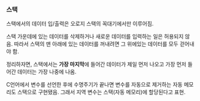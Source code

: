 ### 스택

스택에서의 데이터 입/출력은 오로지 스택의 꼭대기에서만 이루어짐.

스택 가운데에 있는 데이터를 삭제하거나 새로운 데이터를 입력하는 일은 허용되지 않음. 따라서 스택의 맨 아래에 있는 데이터를 꺼내려면 그 위에있는 데이터를 모두 걷어내야 함.

정리하자면, 스택에서는 <b>가장 마지막</b>에 들어간 데이터가 제일 먼저 나오고 가장 먼저 들어간 데이터는 가장 나중에 나옴.

C언어에서 변수를 선언한 후에 수명주기가 끝나면 변수를 자동으로 제거하는 자동 메모리도 스택으로 구현됐음. 그래서 지역 변수는 스택(자동 메모리)에 할당된다고 표현.

